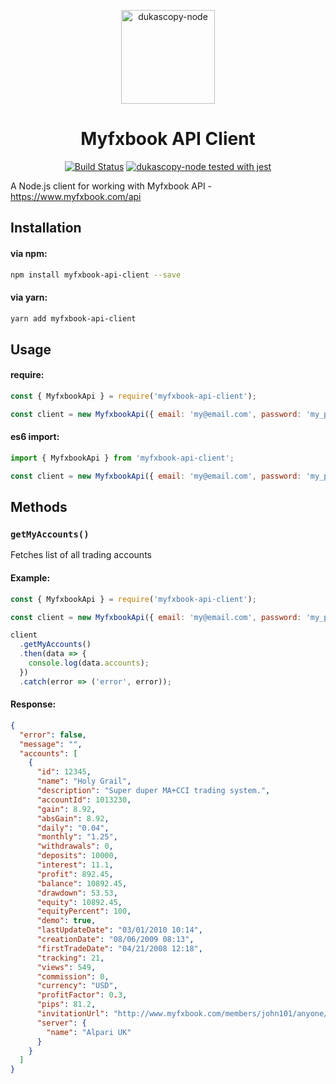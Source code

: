 <p align="center"><img width="150" src="https://github.com/Leo4815162342/myfxbook-api-client/blob/master/myfxbook-api-client-logo.png?raw=true" alt="dukascopy-node"></p>

<h1 align="center">Myfxbook API Client</h1>

<p align="center">
  <a href="https://api.travis-ci.org/Leo4815162342/dukascopy-node.svg?branch=master"><img src="https://api.travis-ci.org/Leo4815162342/dukascopy-node.svg?branch=master" alt="Build Status"></a>
  <a href="https://github.com/facebook/jest"><img src="https://img.shields.io/badge/tested_with-jest-99424f.svg" alt="dukascopy-node tested with jest"></a>
</p>

A Node.js client for working with Myfxbook API - https://www.myfxbook.com/api

## Installation

#### via npm:

```bash
npm install myfxbook-api-client --save
```

#### via yarn:

```bash
yarn add myfxbook-api-client
```

## Usage

#### require:

```javascript
const { MyfxbookApi } = require('myfxbook-api-client');

const client = new MyfxbookApi({ email: 'my@email.com', password: 'my_password' });
```

#### es6 import:

```javascript
import { MyfxbookApi } from 'myfxbook-api-client';

const client = new MyfxbookApi({ email: 'my@email.com', password: 'my_password' });
```

## Methods

### **`getMyAccounts()`**

Fetches list of all trading accounts

#### Example:

```javascript
const { MyfxbookApi } = require('myfxbook-api-client');

const client = new MyfxbookApi({ email: 'my@email.com', password: 'my_password' });

client
  .getMyAccounts()
  .then(data => {
    console.log(data.accounts);
  })
  .catch(error => ('error', error));
```

#### Response:

```json
{
  "error": false,
  "message": "",
  "accounts": [
    {
      "id": 12345,
      "name": "Holy Grail",
      "description": "Super duper MA+CCI trading system.",
      "accountId": 1013230,
      "gain": 8.92,
      "absGain": 8.92,
      "daily": "0.04",
      "monthly": "1.25",
      "withdrawals": 0,
      "deposits": 10000,
      "interest": 11.1,
      "profit": 892.45,
      "balance": 10892.45,
      "drawdown": 53.53,
      "equity": 10892.45,
      "equityPercent": 100,
      "demo": true,
      "lastUpdateDate": "03/01/2010 10:14",
      "creationDate": "08/06/2009 08:13",
      "firstTradeDate": "04/21/2008 12:18",
      "tracking": 21,
      "views": 549,
      "commission": 0,
      "currency": "USD",
      "profitFactor": 0.3,
      "pips": 81.2,
      "invitationUrl": "http://www.myfxbook.com/members/john101/anyone/347/SDa45X5TSkdIsXg8",
      "server": {
        "name": "Alpari UK"
      }
    }
  ]
}
```
